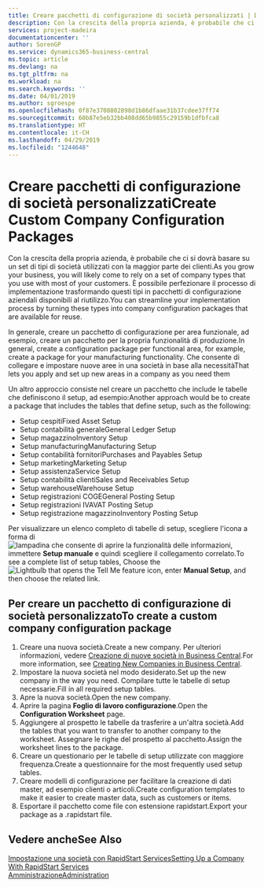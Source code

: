```yaml
---
title: Creare pacchetti di configurazione di società personalizzati | Documenti Microsoft
description: Con la crescita della propria azienda, è probabile che ci si dovrà basare su un set di tipi di società utilizzati con la maggior parte dei clienti. È possibile perfezionare il processo di implementazione trasformando questi tipi in pacchetti di configurazione aziendali disponibili al riutilizzo.
services: project-madeira
documentationcenter: ''
author: SorenGP
ms.service: dynamics365-business-central
ms.topic: article
ms.devlang: na
ms.tgt_pltfrm: na
ms.workload: na
ms.search.keywords: ''
ms.date: 04/01/2019
ms.author: sgroespe
ms.openlocfilehash: 0f87e3708802898d1b86dfaae31b37cdee37ff74
ms.sourcegitcommit: 60b87e5eb32bb408dd65b9855c29159b1dfbfca8
ms.translationtype: HT
ms.contentlocale: it-CH
ms.lasthandoff: 04/29/2019
ms.locfileid: "1244648"
---
```

# <a name="create-custom-company-configuration-packages"></a><span data-ttu-id="0fdbf-104">Creare pacchetti di configurazione di società personalizzati</span><span class="sxs-lookup"><span data-stu-id="0fdbf-104">Create Custom Company Configuration Packages</span></span>
<span data-ttu-id="0fdbf-105">Con la crescita della propria azienda, è probabile che ci si dovrà basare su un set di tipi di società utilizzati con la maggior parte dei clienti.</span><span class="sxs-lookup"><span data-stu-id="0fdbf-105">As you grow your business, you will likely come to rely on a set of company types that you use with most of your customers.</span></span> <span data-ttu-id="0fdbf-106">È possibile perfezionare il processo di implementazione trasformando questi tipi in pacchetti di configurazione aziendali disponibili al riutilizzo.</span><span class="sxs-lookup"><span data-stu-id="0fdbf-106">You can streamline your implementation process by turning these types into company configuration packages that are available for reuse.</span></span>  

<span data-ttu-id="0fdbf-107">In generale, creare un pacchetto di configurazione per area funzionale, ad esempio, creare un pacchetto per la propria funzionalità di produzione.</span><span class="sxs-lookup"><span data-stu-id="0fdbf-107">In general, create a configuration package per functional area, for example, create a package for your manufacturing functionality.</span></span> <span data-ttu-id="0fdbf-108">Che consente di collegare e impostare nuove aree in una società in base alla necessità</span><span class="sxs-lookup"><span data-stu-id="0fdbf-108">That lets you apply and set up new areas in a company as you need them</span></span>  

<span data-ttu-id="0fdbf-109">Un altro approccio consiste nel creare un pacchetto che include le tabelle che definiscono il setup, ad esempio:</span><span class="sxs-lookup"><span data-stu-id="0fdbf-109">Another approach would be to create a package that includes the tables that define setup, such as the following:</span></span>  

-   <span data-ttu-id="0fdbf-110">Setup cespiti</span><span class="sxs-lookup"><span data-stu-id="0fdbf-110">Fixed Asset Setup</span></span>  
-   <span data-ttu-id="0fdbf-111">Setup contabilità generale</span><span class="sxs-lookup"><span data-stu-id="0fdbf-111">General Ledger Setup</span></span>  
-   <span data-ttu-id="0fdbf-112">Setup magazzino</span><span class="sxs-lookup"><span data-stu-id="0fdbf-112">Inventory Setup</span></span>  
-   <span data-ttu-id="0fdbf-113">Setup manufacturing</span><span class="sxs-lookup"><span data-stu-id="0fdbf-113">Manufacturing Setup</span></span>  
-   <span data-ttu-id="0fdbf-114">Setup contabilità fornitori</span><span class="sxs-lookup"><span data-stu-id="0fdbf-114">Purchases and Payables Setup</span></span>  
-   <span data-ttu-id="0fdbf-115">Setup marketing</span><span class="sxs-lookup"><span data-stu-id="0fdbf-115">Marketing Setup</span></span>  
-   <span data-ttu-id="0fdbf-116">Setup assistenza</span><span class="sxs-lookup"><span data-stu-id="0fdbf-116">Service Setup</span></span>  
-   <span data-ttu-id="0fdbf-117">Setup contabilità clienti</span><span class="sxs-lookup"><span data-stu-id="0fdbf-117">Sales and Receivables Setup</span></span>  
-   <span data-ttu-id="0fdbf-118">Setup warehouse</span><span class="sxs-lookup"><span data-stu-id="0fdbf-118">Warehouse Setup</span></span>  
-   <span data-ttu-id="0fdbf-119">Setup registrazioni COGE</span><span class="sxs-lookup"><span data-stu-id="0fdbf-119">General Posting Setup</span></span>  
-   <span data-ttu-id="0fdbf-120">Setup registrazioni IVA</span><span class="sxs-lookup"><span data-stu-id="0fdbf-120">VAT Posting Setup</span></span>  
-   <span data-ttu-id="0fdbf-121">Setup registrazione magazzino</span><span class="sxs-lookup"><span data-stu-id="0fdbf-121">Inventory Posting Setup</span></span>  

<span data-ttu-id="0fdbf-122">Per visualizzare un elenco completo di tabelle di setup, scegliere l'icona a forma di ![lampadina che consente di aprire la funzionalità delle informazioni](media/ui-search/search_small.png "Informazioni sull'operazione che si desidera eseguire"), immettere **Setup manuale** e quindi scegliere il collegamento correlato.</span><span class="sxs-lookup"><span data-stu-id="0fdbf-122">To see a complete list of setup tables, Choose the ![Lightbulb that opens the Tell Me feature](media/ui-search/search_small.png "Tell me what you want to do") icon, enter **Manual Setup**, and then choose the related link.</span></span>  

## <a name="to-create-a-custom-company-configuration-package"></a><span data-ttu-id="0fdbf-123">Per creare un pacchetto di configurazione di società personalizzato</span><span class="sxs-lookup"><span data-stu-id="0fdbf-123">To create a custom company configuration package</span></span>  
1.  <span data-ttu-id="0fdbf-124">Creare una nuova società.</span><span class="sxs-lookup"><span data-stu-id="0fdbf-124">Create a new company.</span></span> <span data-ttu-id="0fdbf-125">Per ulteriori informazioni, vedere [Creazione di nuove società in Business Central](about-new-company.md).</span><span class="sxs-lookup"><span data-stu-id="0fdbf-125">For more information, see [Creating New Companies in Business Central](about-new-company.md).</span></span>  
3.  <span data-ttu-id="0fdbf-126">Impostare la nuova società nel modo desiderato.</span><span class="sxs-lookup"><span data-stu-id="0fdbf-126">Set up the new company in the way you need.</span></span> <span data-ttu-id="0fdbf-127">Compilare tutte le tabelle di setup necessarie.</span><span class="sxs-lookup"><span data-stu-id="0fdbf-127">Fill in all required setup tables.</span></span>  
4.  <span data-ttu-id="0fdbf-128">Apre la nuova società.</span><span class="sxs-lookup"><span data-stu-id="0fdbf-128">Open the new company.</span></span>
5. <span data-ttu-id="0fdbf-129">Aprire la pagina **Foglio di lavoro configurazione**.</span><span class="sxs-lookup"><span data-stu-id="0fdbf-129">Open the **Configuration Worksheet** page.</span></span>  
6.  <span data-ttu-id="0fdbf-130">Aggiungere al prospetto le tabelle da trasferire a un'altra società.</span><span class="sxs-lookup"><span data-stu-id="0fdbf-130">Add the tables that you want to transfer to another company to the worksheet.</span></span> <span data-ttu-id="0fdbf-131">Assegnare le righe del prospetto al pacchetto.</span><span class="sxs-lookup"><span data-stu-id="0fdbf-131">Assign the worksheet lines to the package.</span></span>  
7.  <span data-ttu-id="0fdbf-132">Creare un questionario per le tabelle di setup utilizzate con maggiore frequenza.</span><span class="sxs-lookup"><span data-stu-id="0fdbf-132">Create a questionnaire for the most frequently used setup tables.</span></span>  
8.  <span data-ttu-id="0fdbf-133">Creare modelli di configurazione per facilitare la creazione di dati master, ad esempio clienti o articoli.</span><span class="sxs-lookup"><span data-stu-id="0fdbf-133">Create configuration templates to make it easier to create master data, such as customers or items.</span></span>  
9.  <span data-ttu-id="0fdbf-134">Esportare il pacchetto come file con estensione rapidstart.</span><span class="sxs-lookup"><span data-stu-id="0fdbf-134">Export your package as a .rapidstart file.</span></span>  

## <a name="see-also"></a><span data-ttu-id="0fdbf-135">Vedere anche</span><span class="sxs-lookup"><span data-stu-id="0fdbf-135">See Also</span></span>  
[<span data-ttu-id="0fdbf-136">Impostazione una società con RapidStart Services</span><span class="sxs-lookup"><span data-stu-id="0fdbf-136">Setting Up a Company With RapidStart Services</span></span>](admin-set-up-a-company-with-rapidstart.md)  
[<span data-ttu-id="0fdbf-137">Amministrazione</span><span class="sxs-lookup"><span data-stu-id="0fdbf-137">Administration</span></span>](admin-setup-and-administration.md)
